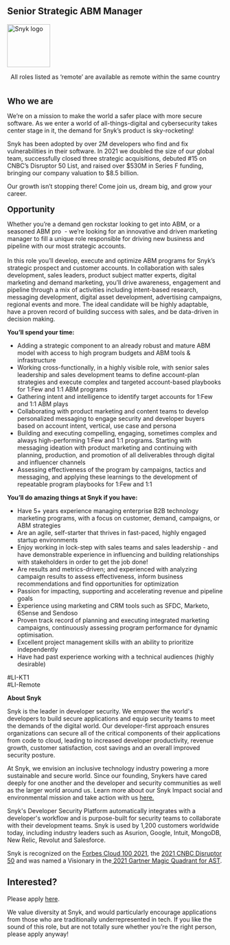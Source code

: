 Senior Strategic ABM Manager
---

<img src="https://res.cloudinary.com/snyk/image/upload/v1537345894/press-kit/brand/logo-black.png" width="100" alt="Snyk logo" />

<p style="text-align: center;">All roles listed as ‘remote’ are available as remote within the same country</p>
<p style="text-align: left;"><span style="font-size: 14pt;"><br><strong>Who we are</strong></span></p>
<p>We’re on a mission to make the world a safer place with more secure software. As we enter a world of all-things-digital and cybersecurity takes center stage in it, the demand for Snyk’s product is sky-rocketing!&nbsp;&nbsp;</p>
<p>Snyk has been adopted by over 2M developers who find and fix vulnerabilities in their software. In 2021 we doubled the size of our global team, successfully closed three strategic acquisitions, debuted #15 on CNBC’s Disruptor 50 List, and raised over $530M in Series F funding, bringing our company valuation to $8.5 billion.&nbsp;</p>
<p>Our growth isn’t stopping there! Come join us, dream big, and grow your career.<br><br><span style="font-size: 14pt;"><strong>Opportunity</strong></span></p>
<p>Whether you’re a demand gen rockstar looking to get into ABM, or a seasoned ABM pro&nbsp; - we’re looking for an innovative and driven marketing manager to fill a unique role responsible for driving new business and pipeline with our most strategic accounts. <br><br>In this role you’ll develop, execute and optimize ABM programs for Snyk’s strategic prospect and customer accounts. In collaboration with sales development, sales leaders, product subject matter experts, digital marketing and demand marketing, you’ll drive awareness, engagement and pipeline through a mix of activities including intent-based research, messaging development, digital asset development, advertising campaigns, regional events and more. The ideal candidate will be highly adaptable, have a proven record of building success with sales, and be data-driven in decision making.</p>
<p><strong>You’ll spend your time:</strong></p>
<ul>
<li>Adding a strategic component to an already robust and mature ABM model with access to high program budgets and ABM tools &amp; infrastructure&nbsp;</li>
<li>Working cross-functionally, in a highly visible role, with senior sales leadership and sales development teams to define account-plan strategies and execute complex and targeted account-based playbooks for 1:Few and 1:1 ABM programs</li>
<li>Gathering intent and intelligence to identify target accounts for 1:Few and 1:1 ABM plays</li>
<li>Collaborating with product marketing and content teams to develop personalized messaging to engage security and developer buyers based on account intent, vertical, use case and persona</li>
<li>Building and executing compelling, engaging, sometimes complex and always high-performing 1:Few and 1:1 programs. Starting with messaging ideation with product marketing and continuing with planning, production, and promotion of all deliverables through digital and influencer channels</li>
<li>Assessing effectiveness of the program by campaigns, tactics and messaging, and applying these learnings to the development of repeatable program playbooks for 1:Few and 1:1&nbsp;</li>
</ul>
<p><strong>You’ll do amazing things at Snyk if you have:&nbsp;</strong></p>
<ul>
<li>Have 5+ years experience managing enterprise B2B technology marketing programs, with a focus on customer, demand, campaigns, or ABM strategies</li>
<li>Are an agile, self-starter that thrives in fast-paced, highly engaged startup environments</li>
<li>Enjoy working in lock-step with sales teams and sales leadership - and have demonstrable experience in influencing and building relationships with stakeholders in order to get the job done!&nbsp;</li>
<li>Are results and metrics-driven; and experienced with analyzing campaign results to assess effectiveness, inform business recommendations and find opportunities for optimization</li>
<li>Passion for impacting, supporting and accelerating revenue and pipeline goals&nbsp;</li>
<li>Experience using marketing and CRM tools such as SFDC, Marketo, 6Sense and Sendoso&nbsp;</li>
<li>Proven track record of planning and executing integrated marketing campaigns, continuously assessing program performance for dynamic optimisation.&nbsp;</li>
<li>Excellent project management skills with an ability to prioritize independently</li>
<li>Have had past experience working with a technical audiences (highly desirable)</li>
</ul>
<p>#LI-KT1<br>#LI-Remote</p><div class="content-conclusion"><p><strong>About Snyk</strong></p>
<p><span style="font-weight: 400;">Snyk is the leader in developer security. We empower the world's developers to build secure applications and equip security teams to meet the demands of the digital world. Our developer-first approach ensures organizations can secure all of the critical components of their applications from code to cloud, leading to increased developer productivity, revenue growth, customer satisfaction, cost savings and an overall improved security posture.&nbsp;</span></p>
<p><span style="font-weight: 400;">At Snyk, we envision an inclusive technology industry powering a more sustainable and secure world.</span> <span style="font-weight: 400;">Since our founding, Snykers have cared deeply for one another and the developer and security communities as well as the larger world around us. Learn more about our Snyk Impact social and environmental mission and take action with us </span><a href="https://snyk.io/about/snyk-impact/"><span style="font-weight: 400;">here.</span></a></p>
<p><span style="font-weight: 400;">Snyk's Developer Security Platform automatically integrates with a developer's workflow and is purpose-built for security teams to collaborate with their development teams. Snyk is used by 1,200 customers worldwide today, including industry leaders such as Asurion, Google, Intuit, MongoDB, New Relic, Revolut and Salesforce.</span></p>
<p><span style="font-weight: 400;">Snyk is recognized on the </span><a href="https://www.forbes.com/cloud100/#6f24b5ba5f94"><span style="font-weight: 400;">Forbes Cloud 100 2021</span></a><span style="font-weight: 400;">, the </span><a href="https://www.cnbc.com/2021/05/25/these-are-the-2021-cnbc-disruptor-50-companies.html"><span style="font-weight: 400;">2021 CNBC Disruptor 50</span></a><span style="font-weight: 400;"> and was named a Visionary in the</span><a href="https://snyk.io/blog/snyk-visionary-2021-gartner-magic-quadrant-for-ast/"><span style="font-weight: 400;"> 2021 Gartner Magic Quadrant for AST</span></a><span style="font-weight: 400;">.</span></p></div>

Interested?
---

Please apply [here](https://boards.greenhouse.io/snyk/jobs/6042662002#app).

We value diversity at Snyk, and would particularly encourage applications from those who are traditionally underrepresented in tech.
If you like the sound of this role, but are not totally sure whether you’re the right person, please apply anyway!
